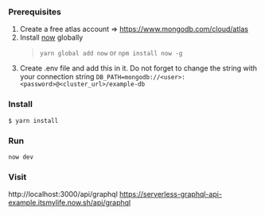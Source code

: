 ### Prerequisites

1. Create a free atlas account => https://www.mongodb.com/cloud/atlas
2. Install [now](https://zeit.co/) globally
   > `yarn global add now`
   > or
   > `npm install now -g`
3. Create .env file and add this in it. Do not forget to change the string with your connection string
   `DB_PATH=mongodb://<user>:<password>@<cluster_url>/example-db`

### Install

`$ yarn install`

### Run

`now dev`

### Visit

http://localhost:3000/api/graphql
https://serverless-graphql-api-example.itsmylife.now.sh/api/graphql
